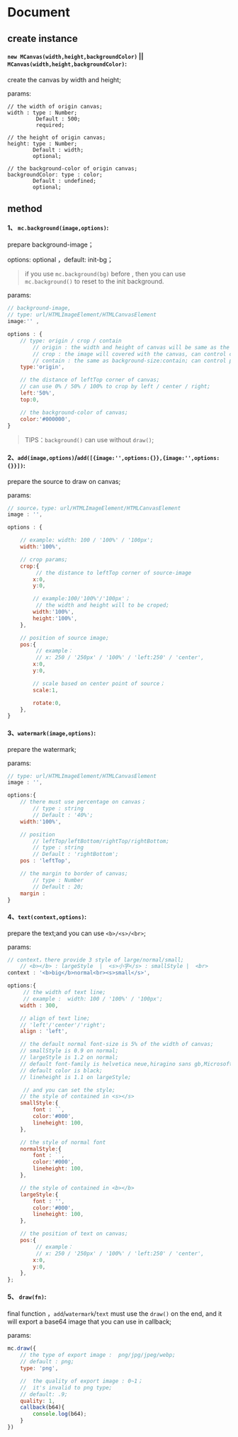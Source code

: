 # Document

## create instance

#### `new MCanvas(width,height,backgroundColor)` || `MCanvas(width,height,backgroundColor)`:

create the canvas by width and height;

params:

	// the width of origin canvas;
	width : type : Number;
			 Default : 500;
			 required;

	// the height of origin canvas;
	height: type : Number;
			Default : width;
			optional;

	// the background-color of origin canvas;
	backgroundColor: type : color;
			Default : undefined;
			optional;

## method

#### 1、 `mc.background(image,options)`:

prepare background-image；

options: optional ，default: init-bg；

> if you use `mc.background(bg)` before , then you can use `mc.background()` to reset to the init background.

params:

```js
// background-image,
// type: url/HTMLImageElement/HTMLCanvasElement
image:'' ,

options : {
    // type: origin / crop / contain
    	// origin : the width and height of canvas will be same as the image naturalWidth and naturalHeight, the init width and height will be invalid;
    	// crop : the image will covered with the canvas, can control crop by left and top;
    	// contain : the same as background-size:contain; can control postion by left and top;
    type:'origin',

    // the distance of leftTop corner of canvas;
	// can use 0% / 50% / 100% to crop by left / center / right;
    left:'50%',
    top:0,

    // the background-color of canvas;
    color:'#000000',
}
```

> TIPS：`background()` can use without `draw()`;

#### 2、`add(image,options)`/`add([{image:'',options:{}},{image:'',options:{}}])`:

prepare the source to draw on canvas;

params:

```js
// source，type: url/HTMLImageElement/HTMLCanvasElement
image : '',

options : {

	// example: width: 100 / '100%' / '100px';
    width:'100%',

    // crop params;
    crop:{
    	 // the distance to leftTop corner of source-image
        x:0,
        y:0,

        // example:100/'100%'/'100px'；
		 // the width and height will to be croped;
        width:'100%',
        height:'100%',
    },

    // position of source image;
    pos:{
    	 // example：
    	 // x: 250 / '250px' / '100%' / 'left:250' / 'center',
        x:0,
        y:0,

        // scale based on center point of source；
        scale:1,

        rotate:0,
    },
}

```
#### 3、`watermark(image,options)`:

prepare the watermark;

params:

```js
// type: url/HTMLImageElement/HTMLCanvasElement
image : '',

options:{
	// there must use percentage on canvas；
		// type : string
		// Default : '40%';
	width:'100%',

	// position
		// leftTop/leftBottom/rightTop/rightBottom;
		// type : string
		// Default : 'rightBottom';
	pos : 'leftTop',

	// the margin to border of canvas;
		// type : Number
		// Default : 20;
	margin :
}
```


#### 4、`text(context,options)`:

prepare the text;and you can use `<b>/<s>/<br>`;

params:

```js
// context，there provide 3 style of large/normal/small;
	// <b></b> : largeStyle  |  <s>小字</s> : smallStyle |  <br>
context : '<b>big</b>normal<br><s>small</s>',

options:{
	 // the width of text line;
	 // example :  width: 100 / '100%' / '100px';
    width : 300,

    // align of text line;
    // 'left'/'center'/'right';
    align : 'left',

    // the default normal font-size is 5% of the width of canvas;
    // smallStyle is 0.9 on normal;
    // largeStyle is 1.2 on normal;
    // default font-family is helvetica neue,hiragino sans gb,Microsoft YaHei,arial,tahoma,sans-serif;
    // default color is black;
    // lineheight is 1.1 on largeStyle;

	 // and you can set the style;
    // the style of contained in <s></s>
    smallStyle:{
        font : ``,
        color:'#000',
        lineheight: 100,
    },

    // the style of normal font
    normalStyle:{
        font : ``,
        color:'#000',
        lineheight: 100,
    },

    // the style of contained in <b></b>
    largeStyle:{
        font : '',
        color:'#000',
        lineheight: 100,
    },

    // the position of text on canvas;
    pos:{
    	 // example：
    	 // x: 250 / '250px' / '100%' / 'left:250' / 'center',
        x:0,
        y:0,
    },
};
```
#### 5、 `draw(fn)`:

final function ，`add`/`watermark`/`text` must use the `draw()` on the end, and it will export a base64 image that you can use in callback;

params:

```js
mc.draw({
    // the type of export image :  png/jpg/jpeg/webp;
    // default : png;
    type: 'png',

    //  the quality of export image : 0~1；
	//  it's invalid to png type;
    // default: .9;
    quality: 1,
    callback(b64){
        console.log(b64);
    }
})
```
